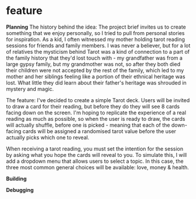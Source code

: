 # feature

**Planning**
  The history behind the idea:
    The project brief invites us to create something that we enjoy personally, so I tried to pull from personal stories for inspiration. As a kid, I often witnessed my mother holding tarot reading sessions for friends and family members. I was never a believer, but for a lot of relatives the mysticism behind Tarot was a kind of connection to a part of the family history that they'd lost touch with - my grandfather was from a large gypsy family, but my grandmother was not, so after they both died their children were not accepted by the rest of the family, which led to my mother and her siblings feeling like a portion of their ethnical heritage was lost. What little they did learn about their father's heritage was shrouded in mystery and magic.
    
  The feature:
    I've decided to create a simple Tarot deck. Users will be invited to draw a card for their reading, but before they do they will see 8 cards facing down on the screen. I'm hoping to replicate the experience of a real reading as much as possible, so when the user is ready to draw, the cards will actually shuffle, before one is picked - meaning that each of the down-facing cards will be assigned a randomised tarot value before the user actually picks which one to reveal.
    
When receiving a tarot reading, you must set the intention for the session by asking what you hope the cards will reveal to you. To simulate this, I will add a dropdown menu that allows users to select a topic. In this case, the three most common general choices will be available: love, money & health.

**Building**

**Debugging**
